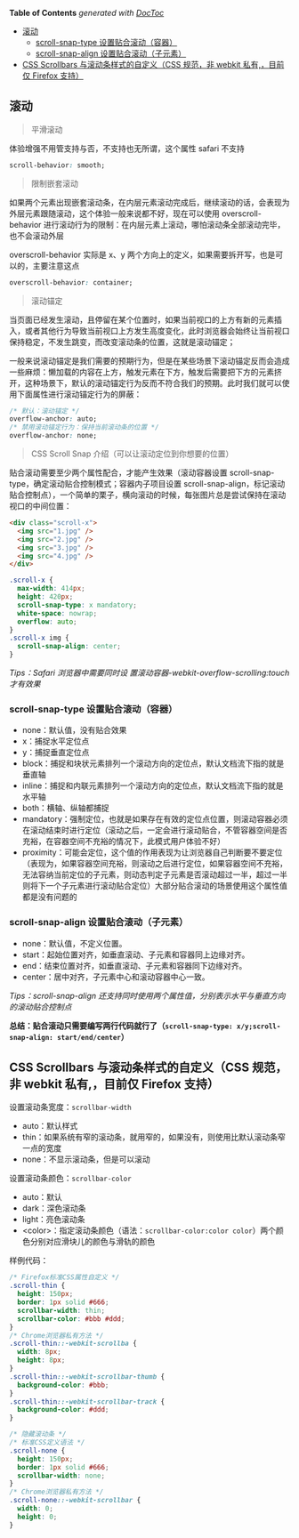 <!-- START doctoc generated TOC please keep comment here to allow auto update -->
<!-- DON'T EDIT THIS SECTION, INSTEAD RE-RUN doctoc TO UPDATE -->
**Table of Contents**  *generated with [DocToc](https://github.com/thlorenz/doctoc)*

- [滚动](#%E6%BB%9A%E5%8A%A8)
  - [scroll-snap-type 设置贴合滚动（容器）](#scroll-snap-type-%E8%AE%BE%E7%BD%AE%E8%B4%B4%E5%90%88%E6%BB%9A%E5%8A%A8%E5%AE%B9%E5%99%A8)
  - [scroll-snap-align 设置贴合滚动（子元素）](#scroll-snap-align-%E8%AE%BE%E7%BD%AE%E8%B4%B4%E5%90%88%E6%BB%9A%E5%8A%A8%E5%AD%90%E5%85%83%E7%B4%A0)
- [CSS Scrollbars 与滚动条样式的自定义（CSS 规范，非 webkit 私有,，目前仅 Firefox 支持）](#css-scrollbars-%E4%B8%8E%E6%BB%9A%E5%8A%A8%E6%9D%A1%E6%A0%B7%E5%BC%8F%E7%9A%84%E8%87%AA%E5%AE%9A%E4%B9%89css-%E8%A7%84%E8%8C%83%E9%9D%9E-webkit-%E7%A7%81%E6%9C%89%E7%9B%AE%E5%89%8D%E4%BB%85-firefox-%E6%94%AF%E6%8C%81)

<!-- END doctoc generated TOC please keep comment here to allow auto update -->

## 滚动

> 平滑滚动

体验增强不用管支持与否，不支持也无所谓，这个属性 safari 不支持

```css
scroll-behavior: smooth;
```

> 限制嵌套滚动

如果两个元素出现嵌套滚动条，在内层元素滚动完成后，继续滚动的话，会表现为外层元素跟随滚动，这个体验一般来说都不好，现在可以使用 overscroll-behavior 进行滚动行为的限制：在内层元素上滚动，哪怕滚动条全部滚动完毕，也不会滚动外层

overscroll-behavior 实际是 x、y 两个方向上的定义，如果需要拆开写，也是可以的，主要注意这点

```css
overscroll-behavior: container;
```

> 滚动锚定

当页面已经发生滚动，且停留在某个位置时，如果当前视口的上方有新的元素插入，或者其他行为导致当前视口上方发生高度变化，此时浏览器会始终让当前视口保持稳定，不发生跳变，而改变滚动条的位置，这就是滚动锚定；

一般来说滚动锚定是我们需要的预期行为，但是在某些场景下滚动锚定反而会造成一些麻烦：懒加载的内容在上方，触发元素在下方，触发后需要把下方的元素挤开，这种场景下，默认的滚动锚定行为反而不符合我们的预期。此时我们就可以使用下面属性进行滚动锚定行为的屏蔽：

```css
/* 默认：滚动锚定 */
overflow-anchor: auto;
/* 禁用滚动锚定行为：保持当前滚动条的位置 */
overflow-anchor: none;
```

> CSS Scroll Snap 介绍（可以让滚动定位到你想要的位置）

贴合滚动需要至少两个属性配合，才能产生效果（滚动容器设置 scroll-snap-type，确定滚动贴合控制模式；容器内子项目设置 scroll-snap-align，标记滚动贴合控制点），一个简单的栗子，横向滚动的时候，每张图片总是尝试保持在滚动视口的中间位置：

```html
<div class="scroll-x">
  <img src="1.jpg" />
  <img src="2.jpg" />
  <img src="3.jpg" />
  <img src="4.jpg" />
</div>
```

```css
.scroll-x {
  max-width: 414px;
  height: 420px;
  scroll-snap-type: x mandatory;
  white-space: nowrap;
  overflow: auto;
}
.scroll-x img {
  scroll-snap-align: center;
}
```

_Tips：Safari 浏览器中需要同时设 置滚动容器-webkit-overflow-scrolling:touch 才有效果_

### scroll-snap-type 设置贴合滚动（容器）

- none：默认值，没有贴合效果
- x：捕捉水平定位点
- y：捕捉垂直定位点
- block：捕捉和块状元素排列一个滚动方向的定位点，默认文档流下指的就是垂直轴
- inline：捕捉和内联元素排列一个滚动方向的定位点，默认文档流下指的就是水平轴
- both：横轴、纵轴都捕捉
- mandatory：强制定位，也就是如果存在有效的定位点位置，则滚动容器必须在滚动结束时进行定位（滚动之后，一定会进行滚动贴合，不管容器空间是否充裕，在容器空间不充裕的情况下，此模式用户体验不好）
- proximity：可能会定位，这个值的作用表现为让浏览器自己判断要不要定位（表现为，如果容器空间充裕，则滚动之后进行定位，如果容器空间不充裕，无法容纳当前定位的子元素，则动态判定子元素是否滚动超过一半，超过一半则将下一个子元素进行滚动贴合定位）大部分贴合滚动的场景使用这个属性值都是没有问题的

### scroll-snap-align 设置贴合滚动（子元素）

- none：默认值，不定义位置。
- start：起始位置对齐，如垂直滚动、子元素和容器同上边缘对齐。
- end：结束位置对齐，如垂直滚动、子元素和容器同下边缘对齐。
- center：居中对齐，子元素中心和滚动容器中心一致。

_Tips：scroll-snap-align 还支持同时使用两个属性值，分别表示水平与垂直方向的滚动贴合控制点_

**总结：贴合滚动只需要编写两行代码就行了（`scroll-snap-type: x/y;scroll-snap-align: start/end/center`）**

## CSS Scrollbars 与滚动条样式的自定义（CSS 规范，非 webkit 私有,，目前仅 Firefox 支持）

设置滚动条宽度：`scrollbar-width`

- auto：默认样式
- thin：如果系统有窄的滚动条，就用窄的，如果没有，则使用比默认滚动条窄一点的宽度
- none：不显示滚动条，但是可以滚动

设置滚动条颜色：`scrollbar-color`

- auto：默认
- dark：深色滚动条
- light：亮色滚动条
- &lt;color&gt;：指定滚动条颜色（语法：`scrollbar-color:color color`）两个颜色分别对应滑块儿的颜色与滑轨的颜色

样例代码：

```css
/* Firefox标准CSS属性自定义 */
.scroll-thin {
  height: 150px;
  border: 1px solid #666;
  scrollbar-width: thin;
  scrollbar-color: #bbb #ddd;
}
/* Chrome浏览器私有方法 */
.scroll-thin::-webkit-scrollba {
  width: 8px;
  height: 8px;
}
.scroll-thin::-webkit-scrollbar-thumb {
  background-color: #bbb;
}
.scroll-thin::-webkit-scrollbar-track {
  background-color: #ddd;
}

/* 隐藏滚动条 */
/* 标准CSS定义语法 */
.scroll-none {
  height: 150px;
  border: 1px solid #666;
  scrollbar-width: none;
}
/* Chrome浏览器私有方法 */
.scroll-none::-webkit-scrollbar {
  width: 0;
  height: 0;
}
```
